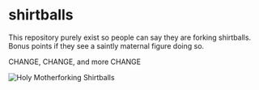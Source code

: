 # shirtballs
This repository purely exist so people can say they are forking shirtballs.
Bonus points if they see a saintly maternal figure doing so.

CHANGE, CHANGE, and more CHANGE




![Holy Motherforking Shirtballs](https://media1.tenor.com/images/5ff67177d1e7e54f61915d4bff6daf31/tenor.gif?itemid=10603389)
